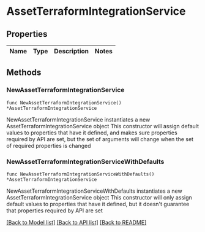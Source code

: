 # AssetTerraformIntegrationService

## Properties

Name | Type | Description | Notes
------------ | ------------- | ------------- | -------------

## Methods

### NewAssetTerraformIntegrationService

`func NewAssetTerraformIntegrationService() *AssetTerraformIntegrationService`

NewAssetTerraformIntegrationService instantiates a new AssetTerraformIntegrationService object
This constructor will assign default values to properties that have it defined,
and makes sure properties required by API are set, but the set of arguments
will change when the set of required properties is changed

### NewAssetTerraformIntegrationServiceWithDefaults

`func NewAssetTerraformIntegrationServiceWithDefaults() *AssetTerraformIntegrationService`

NewAssetTerraformIntegrationServiceWithDefaults instantiates a new AssetTerraformIntegrationService object
This constructor will only assign default values to properties that have it defined,
but it doesn't guarantee that properties required by API are set


[[Back to Model list]](../README.md#documentation-for-models) [[Back to API list]](../README.md#documentation-for-api-endpoints) [[Back to README]](../README.md)


